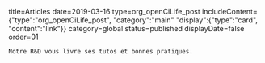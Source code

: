 title=Articles
date=2019-03-16
type=org_openCiLife_post
includeContent={"type":"org_openCiLife_post", "category":"main" "display":{"type":"card", "content":"link"}}
category=global
status=published
displayDate=false
order=01
~~~~~~
Notre R&D vous livre ses tutos et bonnes pratiques.